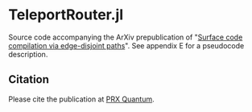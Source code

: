 # TeleportRouter.jl

Source code accompanying the ArXiv prepublication of "[Surface code compilation via edge-disjoint paths](https://arxiv.org/abs/2110.11493)".
See appendix E for a pseudocode description.


## Citation

Please cite the publication at [PRX Quantum](https://doi.org/10.1103/PRXQuantum.3.020342).

